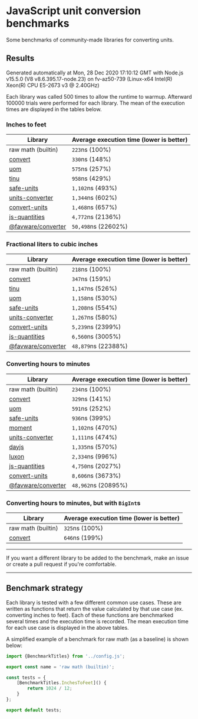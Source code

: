 # JavaScript unit conversion benchmarks

Some benchmarks of community-made libraries for converting units.

## Results

<!-- beginblock(results) -->

Generated automatically at Mon, 28 Dec 2020 17:10:12 GMT with Node.js v15.5.0 (V8 v8.6.395.17-node.23) on fv-az50-739 (Linux-x64 Intel(R) Xeon(R) CPU E5-2673 v3 @ 2.40GHz)

Each library was called 500 times to allow the runtime to warmup.
Afterward 100000 trials were performed for each library.
The mean of the execution times are displayed in the tables below.

### Inches to feet

| Library                                                            | Average execution time (lower is better) |
| ------------------------------------------------------------------ | ---------------------------------------- |
| raw math (builtin)                                                 | `223`ns (100%)                           |
| [convert](https://npmjs.com/package/convert)                       | `330`ns (148%)                           |
| [uom](https://npmjs.com/package/uom)                               | `575`ns (257%)                           |
| [tinu](https://npmjs.com/package/tinu)                             | `958`ns (429%)                           |
| [safe-units](https://npmjs.com/package/safe-units)                 | `1,102`ns (493%)                         |
| [units-converter](https://npmjs.com/package/units-converter)       | `1,344`ns (602%)                         |
| [convert-units](https://npmjs.com/package/convert-units)           | `1,468`ns (657%)                         |
| [js-quantities](https://npmjs.com/package/js-quantities)           | `4,772`ns (2136%)                        |
| [@favware/converter](https://npmjs.com/package/@favware/converter) | `50,498`ns (22602%)                      |

### Fractional liters to cubic inches

| Library                                                            | Average execution time (lower is better) |
| ------------------------------------------------------------------ | ---------------------------------------- |
| raw math (builtin)                                                 | `218`ns (100%)                           |
| [convert](https://npmjs.com/package/convert)                       | `347`ns (159%)                           |
| [tinu](https://npmjs.com/package/tinu)                             | `1,147`ns (526%)                         |
| [uom](https://npmjs.com/package/uom)                               | `1,158`ns (530%)                         |
| [safe-units](https://npmjs.com/package/safe-units)                 | `1,208`ns (554%)                         |
| [units-converter](https://npmjs.com/package/units-converter)       | `1,267`ns (580%)                         |
| [convert-units](https://npmjs.com/package/convert-units)           | `5,239`ns (2399%)                        |
| [js-quantities](https://npmjs.com/package/js-quantities)           | `6,560`ns (3005%)                        |
| [@favware/converter](https://npmjs.com/package/@favware/converter) | `48,879`ns (22388%)                      |

### Converting hours to minutes

| Library                                                            | Average execution time (lower is better) |
| ------------------------------------------------------------------ | ---------------------------------------- |
| raw math (builtin)                                                 | `234`ns (100%)                           |
| [convert](https://npmjs.com/package/convert)                       | `329`ns (141%)                           |
| [uom](https://npmjs.com/package/uom)                               | `591`ns (252%)                           |
| [safe-units](https://npmjs.com/package/safe-units)                 | `936`ns (399%)                           |
| [moment](https://npmjs.com/package/moment)                         | `1,102`ns (470%)                         |
| [units-converter](https://npmjs.com/package/units-converter)       | `1,111`ns (474%)                         |
| [dayjs](https://npmjs.com/package/dayjs)                           | `1,335`ns (570%)                         |
| [luxon](https://npmjs.com/package/luxon)                           | `2,334`ns (996%)                         |
| [js-quantities](https://npmjs.com/package/js-quantities)           | `4,750`ns (2027%)                        |
| [convert-units](https://npmjs.com/package/convert-units)           | `8,606`ns (3673%)                        |
| [@favware/converter](https://npmjs.com/package/@favware/converter) | `48,962`ns (20895%)                      |

### Converting hours to minutes, but with `BigInt`s

| Library                                      | Average execution time (lower is better) |
| -------------------------------------------- | ---------------------------------------- |
| raw math (builtin)                           | `325`ns (100%)                           |
| [convert](https://npmjs.com/package/convert) | `646`ns (199%)                           |

<!-- endblock(results) -->

---

If you want a different library to be added to the benchmark, make an issue or create a pull request if you're comfortable.

---

## Benchmark strategy

Each library is tested with a few different common use cases.
These are written as functions that return the value calculated by that use case (ex. converting inches to feet).
Each of these functions are benchmarked several times and the execution time is recorded.
The mean execution time for each use case is displayed in the above tables.

A simplified example of a benchmark for raw math (as a baseline) is shown below:

```js
import {BenchmarkTitles} from '../config.js';

export const name = 'raw math (builtin)';

const tests = {
	[BenchmarkTitles.InchesToFeet]() {
		return 1024 / 12;
	}
};

export default tests;
```

